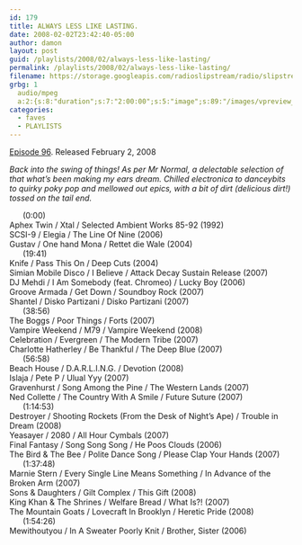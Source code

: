 ```yaml
---
id: 179
title: ALWAYS LESS LIKE LASTING.
date: 2008-02-02T23:42:40-05:00
author: damon
layout: post
guid: /playlists/2008/02/always-less-like-lasting/
permalink: /playlists/2008/02/always-less-like-lasting/
filename: https://storage.googleapis.com/radioslipstream/radio/slipstream-96.mp3
grbg: 1
  audio/mpeg
  a:2:{s:8:"duration";s:7:"2:00:00";s:5:"image";s:89:"/images/vpreview_center.png";}
categories:
  - faves
  - PLAYLISTS
---
```


[Episode 96](https://storage.googleapis.com/radioslipstream/radio/slipstream-96.mp3). Released February 2, 2008

_Back into the swing of things! As per Mr Normal, a delectable selection of that what’s been making my ears dream. Chilled electronica to danceybits to quirky poky pop and mellowed out epics, with a bit of dirt (delicious dirt!) tossed on the tail end._

&nbsp;&nbsp;&nbsp;&nbsp;&nbsp;&nbsp;(0:00)  
Aphex Twin / Xtal / Selected Ambient Works 85-92 (1992)  
SCSI-9 / Elegia / The Line Of Nine (2006)  
Gustav / One hand Mona / Rettet die Wale (2004)  
&nbsp;&nbsp;&nbsp;&nbsp;&nbsp;&nbsp;(19:41)  
Knife / Pass This On / Deep Cuts (2004)  
Simian Mobile Disco / I Believe / Attack Decay Sustain Release (2007)  
DJ Mehdi / I Am Somebody (feat. Chromeo) / Lucky Boy (2006)  
Groove Armada / Get Down / Soundboy Rock (2007)  
Shantel / Disko Partizani / Disko Partizani (2007)  
&nbsp;&nbsp;&nbsp;&nbsp;&nbsp;&nbsp;(38:56)  
The Boggs / Poor Things / Forts (2007)  
Vampire Weekend / M79 / Vampire Weekend (2008)  
Celebration / Evergreen / The Modern Tribe (2007)  
Charlotte Hatherley / Be Thankful / The Deep Blue (2007)  
&nbsp;&nbsp;&nbsp;&nbsp;&nbsp;&nbsp;(56:58)  
Beach House / D.A.R.L.I.N.G. / Devotion (2008)  
Islaja / Pete P / Ulual Yyy (2007)  
Gravenhurst / Song Among the Pine / The Western Lands (2007)  
Ned Collette / The Country With A Smile / Future Suture (2007)  
&nbsp;&nbsp;&nbsp;&nbsp;&nbsp;&nbsp;(1:14:53)  
Destroyer / Shooting Rockets (From the Desk of Night’s Ape) / Trouble in Dream (2008)  
Yeasayer / 2080 / All Hour Cymbals (2007)  
Final Fantasy / Song Song Song / He Poos Clouds (2006)  
The Bird & The Bee / Polite Dance Song / Please Clap Your Hands (2007)  
&nbsp;&nbsp;&nbsp;&nbsp;&nbsp;&nbsp;(1:37:48)  
Marnie Stern / Every Single Line Means Something / In Advance of the Broken Arm (2007)  
Sons & Daughters / Gilt Complex / This Gift (2008)  
King Khan & The Shrines / Welfare Bread / What Is?! (2007)  
The Mountain Goats / Lovecraft In Brooklyn / Heretic Pride (2008)  
&nbsp;&nbsp;&nbsp;&nbsp;&nbsp;&nbsp;(1:54:26)  
Mewithoutyou / In A Sweater Poorly Knit / Brother, Sister (2006)
